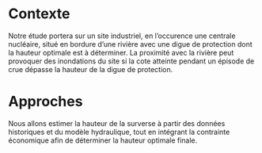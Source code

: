 # Contexte
Notre étude portera sur un site industriel, en l’occurence une centrale nucléaire, situé en bordure d’une rivière avec une digue de protection dont la hauteur optimale est à déterminer. La proximité avec la rivière peut provoquer des inondations du site si la cote atteinte pendant un épisode de crue dépasse la hauteur de la digue de protection. 

# Approches
Nous allons estimer la hauteur de la surverse à partir des données historiques et du modèle hydraulique, tout en intégrant la contrainte économique afin de déterminer la hauteur optimale finale.

